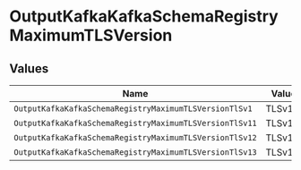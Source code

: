 # OutputKafkaKafkaSchemaRegistryMaximumTLSVersion


## Values

| Name                                                    | Value                                                   |
| ------------------------------------------------------- | ------------------------------------------------------- |
| `OutputKafkaKafkaSchemaRegistryMaximumTLSVersionTlSv1`  | TLSv1                                                   |
| `OutputKafkaKafkaSchemaRegistryMaximumTLSVersionTlSv11` | TLSv1.1                                                 |
| `OutputKafkaKafkaSchemaRegistryMaximumTLSVersionTlSv12` | TLSv1.2                                                 |
| `OutputKafkaKafkaSchemaRegistryMaximumTLSVersionTlSv13` | TLSv1.3                                                 |